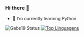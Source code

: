 ### Hi there 👋

- 🌱 I’m currently learning Python


![Gabs19 Status](https://github-readme-stats.vercel.app/api?username=gabs19&show_icons=true)
[![Top Linguagens](https://github-readme-stats.vercel.app/api/top-langs/?username=gabs19&layout=compact)](https://github.com/anuraghazra/github-readme-stats)


<!--
![github stats](https://github-readme-stats.vercel.app/api?username=alexsouza27&show_icons=true&hide_title=true)
![top languages](https://github-readme-stats.vercel.app/api/top-langs/?username=alexsouza27&layout=compact)
-->

<!--
**alexsouza27/alexsouza27** is a ✨ _special_ ✨ repository because its `README.md` (this file) appears on your GitHub profile.



Here are some ideas to get you started:

- 🔭 I’m currently working on ...

- 👯 I’m looking to collaborate on ...
- 🤔 I’m looking for help with ...
- 💬 Ask me about ...
- 📫 How to reach me: ...
- 😄 Pronouns: ...
- ⚡ Fun fact: ...
-->
